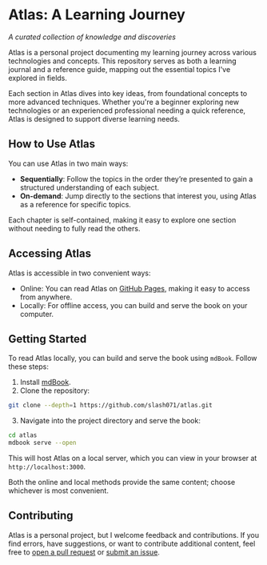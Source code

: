 # Atlas: A Learning Journey

_A curated collection of knowledge and discoveries_

Atlas is a personal project documenting my learning journey across various technologies and concepts. This repository serves as both a learning journal and a reference guide, mapping out the essential topics I've explored in fields.

Each section in Atlas dives into key ideas, from foundational concepts to more advanced techniques. Whether you're a beginner exploring new technologies or an experienced professional needing a quick reference, Atlas is designed to support diverse learning needs.

## How to Use Atlas

You can use Atlas in two main ways:

- **Sequentially**: Follow the topics in the order they’re presented to gain a structured understanding of each subject.
- **On-demand**: Jump directly to the sections that interest you, using Atlas as a reference for specific topics.

Each chapter is self-contained, making it easy to explore one section without needing to fully read the others.

## Accessing Atlas

Atlas is accessible in two convenient ways:

- Online: You can read Atlas on [GitHub Pages](https://slash071.github.io/atlas/), making it easy to access from anywhere.
- Locally: For offline access, you can build and serve the book on your computer.

## Getting Started

To read Atlas locally, you can build and serve the book using `mdBook`. Follow these steps:

1. Install [mdBook](https://rust-lang.github.io/mdBook/).
2. Clone the repository:

```bash
git clone --depth=1 https://github.com/slash071/atlas.git
```

3. Navigate into the project directory and serve the book:

```bash
cd atlas
mdbook serve --open
```

This will host Atlas on a local server, which you can view in your browser at `http://localhost:3000`.

Both the online and local methods provide the same content; choose whichever is most convenient.

## Contributing

Atlas is a personal project, but I welcome feedback and contributions. If you find errors, have suggestions, or want to contribute additional content, feel free to [open a pull request](https://github.com/slash071/atlas/pulls) or [submit an issue](https://github.com/slash071/atlas/issues).
